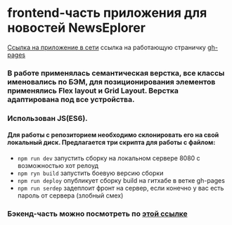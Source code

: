 # frontend-часть приложения для новостей NewsEplorer
[Ссылка на приложение в сети](https://byazrov-news.ga)
ссылка на работающую страничку  [gh-pages](https://muratbyazrov.github.io/byazrov-news-frontend/)
### В работе применялась семантическая верстка, все классы именовались по БЭМ, для позиционирования элементов применялись Flex layout и Grid Layout. Верстка адаптирована под все устройства.
### Использован JS(ES6). 

#### Для работы с репозиторием необходимо склонировать его на свой локальный диск. Предлагается три скрипта для работы с файлом:
- `npm run dev` запустить сборку на локальном сервере 8080 с возможностью хот релоуд
- `npm ryn build` запустить боевую версию сборки
- `npm run deploy` опубликует сборку build на гитхабе в ветке gh-pages
- `npm run serdep` задеплоит фронт на сервер, если конечно у вас есть пароль от сервера (злобный смех)

### Бэкенд-часть можно посмотреть по [этой ссылке](https://github.com/muratbyazrov/byazrov-news-api)


